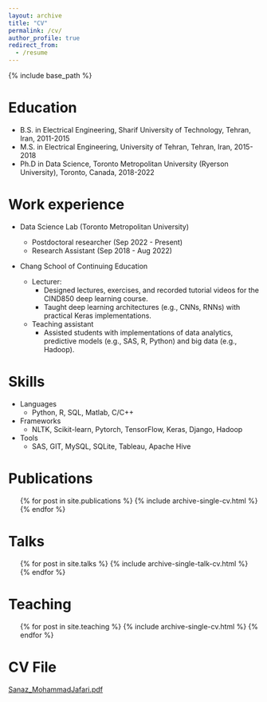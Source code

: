 ```yaml
---
layout: archive
title: "CV"
permalink: /cv/
author_profile: true
redirect_from:
  - /resume
---
```


{% include base_path %}

Education
======
* B.S. in Electrical Engineering, Sharif University of Technology, Tehran, Iran, 2011-2015
* M.S. in Electrical Engineering, University of Tehran, Tehran, Iran, 2015-2018
* Ph.D in Data Science, Toronto Metropolitan University (Ryerson University), Toronto, Canada, 2018-2022

Work experience
======
* Data Science Lab (Toronto Metropolitan University)
  * Postdoctoral researcher (Sep 2022 - Present)
  * Research Assistant (Sep 2018 - Aug 2022)

* Chang School of Continuing Education
  * Lecturer: 
    * Designed lectures, exercises, and recorded tutorial videos for the CIND850 deep learning course.
    * Taught deep learning architectures (e.g., CNNs, RNNs) with practical Keras implementations.
  * Teaching assistant
    * Assisted students with implementations of data analytics, predictive models (e.g., SAS, R, Python) and big data (e.g., Hadoop). 
  
Skills
======
* Languages
  * Python, R, SQL, Matlab, C/C++
* Frameworks
  * NLTK, Scikit-learn, Pytorch, TensorFlow, Keras, Django, Hadoop
* Tools
  * SAS, GIT, MySQL, SQLite, Tableau, Apache Hive

Publications
======
  <ul>{% for post in site.publications %}
    {% include archive-single-cv.html %}
  {% endfor %}</ul>
  
Talks
======
  <ul>{% for post in site.talks %}
    {% include archive-single-talk-cv.html %}
  {% endfor %}</ul>
  
Teaching
======
  <ul>{% for post in site.teaching %}
    {% include archive-single-cv.html %}
  {% endfor %}</ul>
  
CV File
======
  [Sanaz_MohammadJafari.pdf](https://github.com/sanazMj/sanazMj.github.io/files/10317513/Sanaz_MohammadJafari.pdf)

